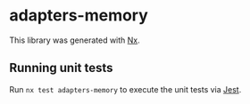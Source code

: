# adapters-memory

This library was generated with [Nx](https://nx.dev).

## Running unit tests

Run `nx test adapters-memory` to execute the unit tests via [Jest](https://jestjs.io).
